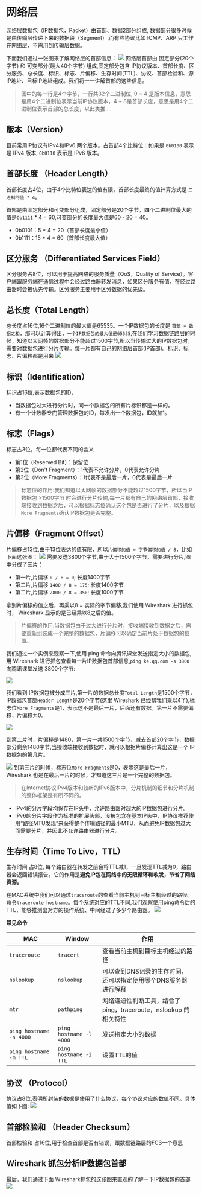 # 网络层
网络层数据包（IP数据包，Packet）由首部、数据2部分组成, 数据部分很多时候是由传输层传递下来的数据段（Segment）,而有些协议比如 ICMP、ARP 只工作在网络层，不需用到传输层数据。

下面我们通过一张图来了解网络层的首部信息：
![](../network/imgs/network_45.jpg)
网络层首部由 固定部分(20个字节) 和 可变部分(最大40个字节) 组成,固定部分包含 IP协议版本、首部长度、区分服务、总长度、标识、标志、片偏移、生存时间(TTL)、协议、首部检验和、源IP地址、目标IP地址组成。我们将一一讲解首部的这些信息。

>图中的每一行是4个字节，一行共32个二进制位, 0 ~ 4 是版本信息，意思是用4个二进制位表示当前IP协议版本，4 ~ 8是首部长度，意思是用4个二进制位表示首部的总长度，以此类推....

## 版本（Version）
目前常用IP协议有IPv4和IPv6 两个版本。占首部4个比特位：如果是 `0b0100` 表示是 IPv4 版本, `0b0110` 表示是 IPv6 版本。

## 首部长度 （Header Length）
首部长度占4位，由于4个比特位表达的值有限，首部长度最终的值计算方式是 `二进制的值 * 4`。

首部是由固定部分和可变部分组成，固定部分是20个字节，四个二进制位最大的值是`Ob1111` * 4 = 60,可变部分的长度最大值是60 - 20 = 40。
* 0b0101：5 * 4 = 20（首部长度最小值）
* 0b1111：15 * 4 = 60（首部长度最大值）

## 区分服务 （Differentiated Services Field）
区分服务占8位，可以用于提高网络的服务质量（QoS，Quality of Service）。客户端跟服务端在通信过程中会经过路由器转发消息，如果区分服务有值，在经过路由器时会被优先传输。区分服务主要用于区分数据的优先级。

## 总长度（Total Length）
总长度占16位,16个二进制位的最大值是65535。一个IP数据包的长度是 `首部 + 数据之和`，那可以计算得出，`一个IP数据包的最大值是65535`,在我们学习数据链路层的时候，知道以太网帧的数据部分不能超过1500字节,所以当传输过大的IP数据包时，需要对数据包进行分片传输。每一片都有自己的网络层首部(IP首部)。标识、标志、片偏移都是用来
![](../network/imgs/network_46.jpg)

## 标识（Identification）
标识占16位,表示数据包的ID，
* 当数据包过大进行分片时，同一个数据包的所有片标识都是一样的。
* 有一个计数器专门管理数据包的ID，每发出一个数据包，ID就加1。

## 标志（Flags）
标志占3位，每一位都代表不同的含义
* 第1位（Reserved Bit）：保留位
* 第2位（Don't Fragment）：1代表不允许分片，0代表允许分片
* 第3位（More Fragments）：1代表不是最后一片，0代表是最后一片

>标志位的作用:我们知道以太网帧的数据部分不能超过1500字节，所以当IP数据包 >1500字节 时会进行分片传输,每一片都有自己的网络层首部，接收端接收到数据之后，可以根据标志位确认这个包是否进行了分片，以及根据`More Fragments`确认IP数据包是否完整。

## 片偏移（Fragment Offset）
片偏移占13位,由于13位表达的值有限，所以`片偏移的值 = 字节偏移的值 / 8`，比如下面这张图：
![](../network/imgs/network_47.jpg)
需要发送3800个字节,由于大于1500个字节，需要进行分片,图中分成了三片：
* 第一片,片偏移 `0 / 8 = 0`; 长度1400字节
* 第二片,片偏移 `1400 / 8 = 175`; 长度1400字节
* 第二片,片偏移 `2800 / 8 = 350`; 长度1000字节

拿到片偏移的值之后，再乘以8 = 实际的字节偏移,我们使用 Wireshark 进行抓包时， Wireshark 显示的是已经乘以8之后的值。

>片偏移的作用:当数据包由于过大进行分片时，接收端接收到数据之后，需要重新组装成一个完整的数据包，片偏移可以确定当前片处于数据包的位置。

我们通过一个实例来观察一下,使用 ping 命令向腾讯课堂发送指定大小的数据包,用 Wireshark 进行抓包查看每一片IP数据包首部信息,`ping ke.qq.com -s 3800` 向腾讯课堂发送 3800个字节:

![](../network/imgs/network_51.jpg)

我们看到 IP数据包被分成三片,第一片的数据总长度`Total Length`是1500个字节，IP数据包首部`Header Length`是20个字节(这里 Wireshark 已经帮我们乘以4了),标志位`More Fragments`是1，表示这不是最后一片，后面还有数据。第一片不需要偏移，片偏移为0。

![](../network/imgs/network_52.jpg)

到第二片时，片偏移是1480，第一片一共1500个字节，减去首部20个字节，数据部分剩余1480字节,当接收端接收到数据时，就可以根据片偏移计算出这是一个 IP数据包的第几片。

![](../network/imgs/network_53.jpg)
到第三片的时候，标志位`More Fragments`是0，表示这是最后一片， Wireshark 也是在最后一片的时候，才知道这三片是一个完整的数据包。

>在Internet协议IPv4版本和较新的IPv6版本中，分片机制的细节和分片机制的整体框架是有所不同的。

* IPv4的分片字段均保存在IP头中，允许路由器对超大的IP数据包进行分片。
* IPv6的分片字段作为标准的扩展头部，没被包含在基本IP头中，IP协议推荐使用“路径MTU发现”来获得整个传输路径的最小MTU，从而避免IP数据包过大而需要分片，并因此不允许路由器进行分片。

## 生存时间（Time To Live，TTL）
生存时间 占8位, 每个路由器在转发之前会将TTL减1，一旦发现TTL减为0，路由器会返回错误报告。它的作用是**避免IP包在网络中的无限循环和收发，节省了网络资源。**

在MAC系统中我们可以通过`traceroute`的查看当前主机到目标主机经过的路径。命令`traceroute hostname`。每个系统对应的TTL不同,我们观察使用ping命令后的TTL，能够推测出对方的操作系统、中间经过了多少个路由器。
![](../network/imgs/network_48.jpg)

**常见命令**

MAC | Window | 作用
------- | ------- | -------
`traceroute` | `tracert` | 查看当前主机到目标主机经过的路径 | 
`nslookup` | `nslookup ` | 可以查到DNS记录的生存时间，还可以指定使用哪个DNS服务器进行解释
`mtr` | `pathping` | 网络连通性判断工具，结合了ping，traceroute，nslookup 的相关特性
`ping hostname -s 4000` | `ping hostname -l 4000` | 发送指定大小的数据
`ping hostname -m TTL` |`ping hostname -i TTL` | 设置TTL的值

## 协议 （Protocol）
协议占8位,表明所封装的数据是使用了什么协议，每个协议对应的数值不同。具体值如下图:
![](../network/imgs/network_50.jpg)

## 首部检验和 （Header Checksum）
首部检验和 占16位,用于检查首部是否有错误，跟数据链路层的FCS一个意思

## Wireshark 抓包分析IP数据包首部
最后，我们通过下面 Wireshark抓包的这张图来直观的了解一下IP数据包的首部
![](../network/imgs/network_49.jpg)
